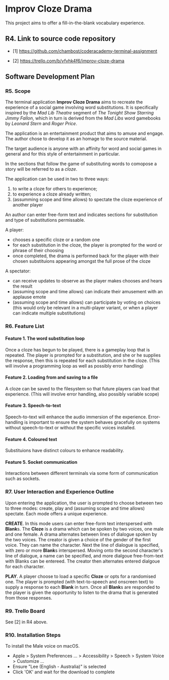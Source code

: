 # Improv Cloze Drama

This project aims to offer a fill-in-the-blank vocabulary experience.

## R4. Link to source code repository

- [1] https://github.com/chambost/coderacademy-terminal-assignment

- [2] https://trello.com/b/vfvhk4f6/improv-cloze-drama

## Software Development Plan

### R5. Scope 


The terminal application **Improv Cloze Drama** aims to recreate the experience of a social game involving word substitutions. It is specifically inspired by the *Mad Lib Theatre* segment of *The Tonight Show Starring Jimmy Fallon*, which in turn is derived from the *Mad Libs* word gamebooks by *Leonard Stern* and *Roger Price*.

The application is an entertainment product that aims to amuse and engage. The author chose to develop it as an homage to the source material.

The target audience is anyone with an affinity for word and social games in general and for this style of entertainment in particular.

In the sections that follow the game of substituting words to comopose a story will be referred to as a *cloze*.

The application can be used in two to three ways: 
1. to write a cloze for others to experience;
2. to experience a cloze already written;
3. (assumming scope and time allows) to spectate the cloze experience of another player

An author can enter free-form text and indicates sections for substitution and type of substitutions permissable. 

A player:
- chooses a specific cloze or a random one
- for each substitution in the cloze, the player is prompted for the word or phrase of their choosing
- once completed, the drama is performed back for the player with their chosen substituions appearing amongst the full prose of the cloze

A spectator:
- can receive updates to observe as the player makes chooses and hears the result
- (assuming scope and time allows) can indicate their amusement with an applause emote
- (assuming scope and time allows) can participate by voting on choices (this would only be relevant in a multi-player variant, or when a player can indicate multiple substitutions)

### R6. Feature List

#### Feature 1. The word substitution loop

Once a cloze has begun to be played, there is a gameplay loop that is repeated. The player is prompted for a substitution, and she or he supplies the response, then this is repeated for each substitution in the cloze. (This will involve a programming loop as well as possibly error handling)

#### Feature 2. Loading from and saving to a file

A cloze can be saved to the filesystem so that future players can load that experience. (This will involve error handling, also possibly variable scope)

#### Feature 3. Speech-to-text

Speech-to-text will enhance the audio immersion of the experience. Error-handling is important to ensure the system behaves gracefully on systems without speech-to-text or without the specific voices installed.

#### Feature 4. Coloured text

Substituions have distinct colours to enhance readability.

#### Feature 5. Socket communication

Interactions between different terminals via some form of communication such as sockets.

### R7. User Interaction and Experience Outline

Upon entering the application, the user is prompted to choose between two to three modes: create, play and (assuming scope and time allows) spectate. Each mode offers a unique experience.

**CREATE**. In this mode users can enter free-form text interspersed with **Blank**s. The **Cloze** is a drama which can be spoken by two voices, one male and one female. A drama alternates between lines of dialogue spoken by the two voices. The creator is given a choice of the gender of the first voice. They can name the character. Next the line of dialogue is specified, with zero or more **Blank**s interspersed. Moving onto the second character's line of dialogue, a name can be specified, and more dialgoue free-from-text with Blanks can be entereed. The creator then alternates entered dialgoue for each character.

**PLAY**. A player choose to load a specific **Cloze** or opts for a randomised one. The player is prompted (with text-to-speech and onscreen text) to supply a response to each **Blank** in turn. Once all **Blank**s are responded to the player is given the opportunity to listen to the drama that is generated from those responses.

### R9. Trello Board

See [2] in R4 above.

### R10. Installation Steps

To install the Male voice on macOS. 
- Apple > System Preferences … > Accessibility > Speech > System Voice > Customize … 
- Ensure "Lee (English - Australia)" is selected
- Click 'OK' and wait for the download to complete
